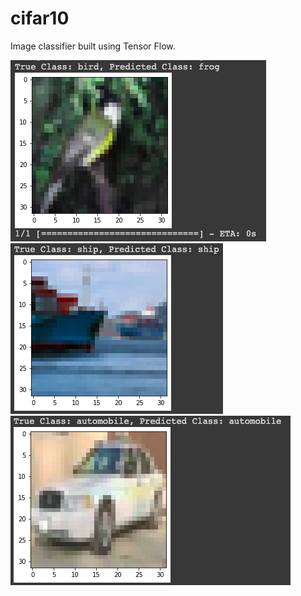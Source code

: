 # cifar10
<p>Image classifier built using Tensor Flow. </p>
<img src="bird.png" alt="image">
<img src="ship.png" alt="image">
<img src="car.png" alt="image">
